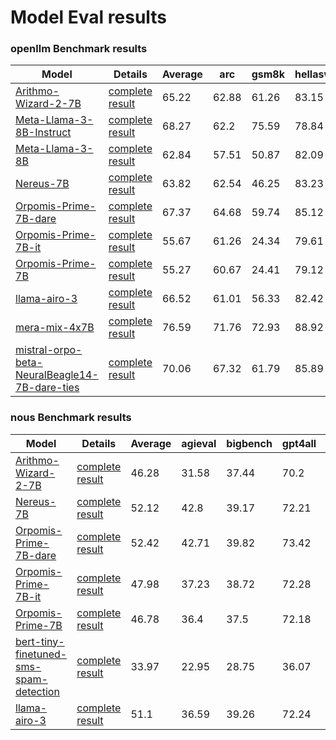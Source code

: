 # Model Eval results

### openllm Benchmark results

| Model | Details | Average | arc | gsm8k | hellaswag | mmlu | truthfulqa | winogrande |
|---|---|---|---|---|---|---|---|---|
| [Arithmo-Wizard-2-7B](https://huggingface.co/saucam/Arithmo-Wizard-2-7B) | [complete result](saucam/Arithmo-Wizard-2-7B/README.md) | 65.22 | 62.88 | 61.26 | 83.15 | 60.61 | 45.9 | 77.51 |
| [Meta-Llama-3-8B-Instruct](https://huggingface.co/meta-llama/Meta-Llama-3-8B-Instruct) | [complete result](meta-llama/Meta-Llama-3-8B-Instruct/README.md) | 68.27 | 62.2 | 75.59 | 78.84 | 65.82 | 51.71 | 75.45 |
| [Meta-Llama-3-8B](https://huggingface.co/meta-llama/Meta-Llama-3-8B) | [complete result](meta-llama/Meta-Llama-3-8B/README.md) | 62.84 | 57.51 | 50.87 | 82.09 | 65.04 | 43.93 | 77.58 |
| [Nereus-7B](https://huggingface.co/saucam/Nereus-7B) | [complete result](saucam/Nereus-7B/README.md) | 63.82 | 62.54 | 46.25 | 83.23 | 59.6 | 54.32 | 76.95 |
| [Orpomis-Prime-7B-dare](https://huggingface.co/saucam/Orpomis-Prime-7B-dare) | [complete result](saucam/Orpomis-Prime-7B-dare/README.md) | 67.37 | 64.68 | 59.74 | 85.12 | 62.21 | 53.72 | 78.77 |
| [Orpomis-Prime-7B-it](https://huggingface.co/saucam/Orpomis-Prime-7B-it) | [complete result](saucam/Orpomis-Prime-7B-it/README.md) | 55.67 | 61.26 | 24.34 | 79.61 | 51.55 | 43.68 | 73.56 |
| [Orpomis-Prime-7B](https://huggingface.co/saucam/Orpomis-Prime-7B) | [complete result](saucam/Orpomis-Prime-7B/README.md) | 55.27 | 60.67 | 24.41 | 79.12 | 52.43 | 41.02 | 73.95 |
| [llama-airo-3](https://huggingface.co/saucam/llama-airo-3) | [complete result](saucam/llama-airo-3/README.md) | 66.52 | 61.01 | 56.33 | 82.42 | 64.79 | 56.35 | 78.22 |
| [mera-mix-4x7B](https://huggingface.co/meraGPT/mera-mix-4x7B) | [complete result](meraGPT/mera-mix-4x7B/README.md) | 76.59 | 71.76 | 72.93 | 88.92 | 63.8 | 77.6 | 84.53 |
| [mistral-orpo-beta-NeuralBeagle14-7B-dare-ties](https://huggingface.co/saucam/mistral-orpo-beta-NeuralBeagle14-7B-dare-ties) | [complete result](saucam/mistral-orpo-beta-NeuralBeagle14-7B-dare-ties/README.md) | 70.06 | 67.32 | 61.79 | 85.89 |  | 54.17 | 81.14 |


### nous Benchmark results

| Model | Details | Average | agieval | bigbench | gpt4all | truthfulqa |
|---|---|---|---|---|---|---|
| [Arithmo-Wizard-2-7B](https://huggingface.co/saucam/Arithmo-Wizard-2-7B) | [complete result](saucam/Arithmo-Wizard-2-7B/README.md) | 46.28 | 31.58 | 37.44 | 70.2 | 45.91 |
| [Nereus-7B](https://huggingface.co/saucam/Nereus-7B) | [complete result](saucam/Nereus-7B/README.md) | 52.12 | 42.8 | 39.17 | 72.21 | 54.32 |
| [Orpomis-Prime-7B-dare](https://huggingface.co/saucam/Orpomis-Prime-7B-dare) | [complete result](saucam/Orpomis-Prime-7B-dare/README.md) | 52.42 | 42.71 | 39.82 | 73.42 | 53.72 |
| [Orpomis-Prime-7B-it](https://huggingface.co/saucam/Orpomis-Prime-7B-it) | [complete result](saucam/Orpomis-Prime-7B-it/README.md) | 47.98 | 37.23 | 38.72 | 72.28 | 43.68 |
| [Orpomis-Prime-7B](https://huggingface.co/saucam/Orpomis-Prime-7B) | [complete result](saucam/Orpomis-Prime-7B/README.md) | 46.78 | 36.4 | 37.5 | 72.18 | 41.02 |
| [bert-tiny-finetuned-sms-spam-detection](https://huggingface.co/mrm8488/bert-tiny-finetuned-sms-spam-detection) | [complete result](mrm8488/bert-tiny-finetuned-sms-spam-detection/README.md) | 33.97 | 22.95 | 28.75 | 36.07 | 48.09 |
| [llama-airo-3](https://huggingface.co/saucam/llama-airo-3) | [complete result](saucam/llama-airo-3/README.md) | 51.1 | 36.59 | 39.26 | 72.24 | 56.3 |

